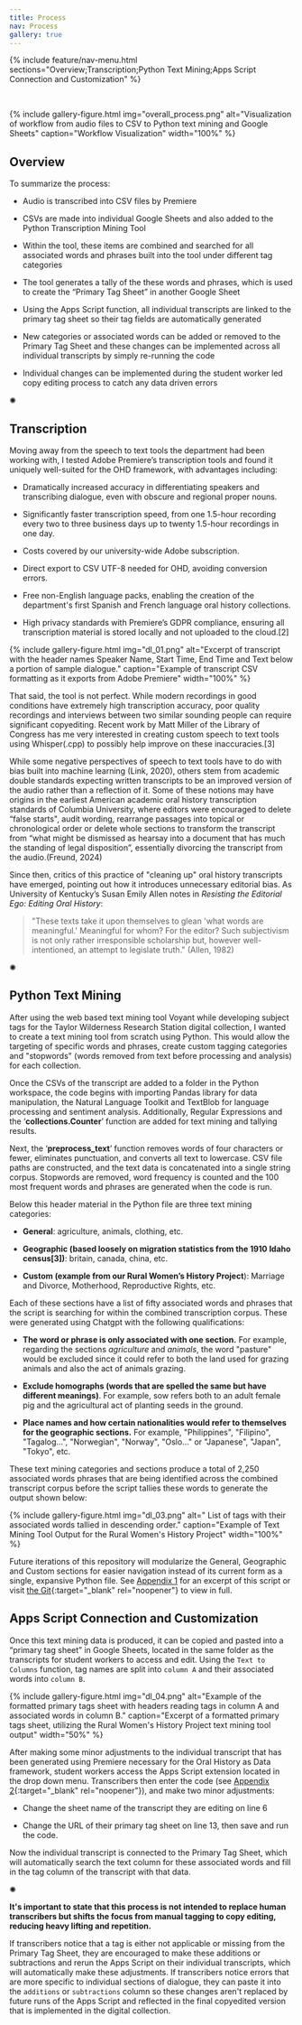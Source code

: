 ```yaml
---
title: Process
nav: Process
gallery: true
---
```


{% include feature/nav-menu.html sections="Overview;Transcription;Python Text Mining;Apps Script Connection and Customization" %}

<br>

{% include gallery-figure.html img="overall_process.png" alt="Visualization of workflow from audio files to CSV to Python text mining and Google Sheets" caption="Workflow Visualization" width="100%" %}

## Overview

To summarize the process:

* Audio is transcribed into CSV files by Premiere

* CSVs are made into individual Google Sheets and also added to the Python Transcription Mining Tool

* Within the tool, these items are combined and searched for all associated words and phrases built into the tool under different tag categories

* The tool generates a tally of the these words and phrases, which is used to create the “Primary Tag Sheet” in another Google Sheet

* Using the Apps Script function, all individual transcripts are linked to the primary tag sheet so their tag fields are automatically generated

* New categories or associated words can be added or removed to the Primary Tag Sheet and these changes can be implemented across all individual transcripts by simply re-running the code

* Individual changes can be implemented during the student worker led copy editing process to catch any data driven errors

<div class="symbol-container">
    <p class="symbol">&#10042;</p>
</div>

## Transcription

Moving away from the speech to text tools the department had been working with, I tested Adobe Premiere’s transcription tools and found it uniquely well-suited for the OHD framework, with advantages including: 

* Dramatically increased accuracy in differentiating speakers and transcribing dialogue, even with obscure and regional proper nouns.

* Significantly faster transcription speed, from one 1.5-hour recording every two to three business days up to twenty 1.5-hour recordings in one day.

* Costs covered by our university-wide Adobe subscription.

* Direct export to CSV UTF-8 needed for OHD, avoiding conversion errors.

* Free non-English language packs, enabling the creation of the department's first Spanish and French language oral history collections.

* High privacy standards with Premiere’s GDPR compliance, ensuring all transcription material is stored locally and not uploaded to the cloud.[2]

{% include gallery-figure.html img="dl_01.png" alt="Excerpt of transcript with the header names Speaker Name, Start Time, End Time and Text below a portion of sample dialogue." caption="Example of transcript CSV formatting as it exports from Adobe Premiere" width="100%" %}

That said, the tool is not perfect. While modern recordings in good conditions have extremely high transcription accuracy, poor quality recordings and interviews between two similar sounding people can require significant copyediting. Recent work by Matt Miller of the Library of Congress has me very interested in creating custom speech to text tools using Whisper(.cpp) to possibly help improve on these inaccuracies.[3] 

While some negative perspectives of speech to text tools have to do with bias built into machine learning (Link, 2020), others stem from academic double standards expecting written transcripts to be an improved version of the audio rather than a reflection of it. Some of these notions may have origins in the earliest American academic oral history transcription standards of Columbia University, where editors were encouraged to delete “false starts", audit wording, rearrange passages into topical or chronological order or delete whole sections to transform the transcript from “what might be dismissed as hearsay into a document that has much the standing of legal disposition”, essentially divorcing the transcript from the audio.(Freund, 2024) 

Since then, critics of this practice of "cleaning up" oral history transcripts have emerged, pointing out how it introduces unnecessary editorial bias. As University of Kentucky’s Susan Emily Allen notes in _Resisting the Editorial Ego: Editing Oral History_:

<blockquote class="quote">
"These texts take it upon themselves to glean 'what words are meaningful.' Meaningful for whom? For the editor? Such subjectivism is not only rather irresponsible scholarship but, however well-intentioned, an attempt to legislate truth." (Allen, 1982)
</blockquote>

<div class="symbol-container">
    <p class="symbol">&#10042;</p>
</div>

## Python Text Mining

After using the web based text mining tool Voyant while developing subject tags for the Taylor Wilderness Research Station digital collection, I wanted to create a text mining tool from scratch using Python. This would allow the targeting of specific words and phrases, create custom tagging categories and "stopwords" (words removed from text before processing and analysis) for each collection.

Once the CSVs of the transcript are added to a folder in the Python workspace, the code begins with importing Pandas library for data manipulation, the Natural Language Toolkit and TextBlob for language processing and sentiment analysis. Additionally, Regular Expressions and the ‘**collections.Counter**’ function are added for text mining and tallying results. 

Next, the ‘**preprocess_text**’ function removes words of four characters or fewer, eliminates punctuation, and converts all text to lowercase. CSV file paths are constructed, and the text data is concatenated into a single string corpus. Stopwords are removed, word frequency is counted and the 100 most frequent words and phrases are generated when the code is run. 

Below this header material in the Python file are three text mining categories:

* **General**: agriculture, animals, clothing, etc.

* **Geographic (based loosely on migration statistics from the 1910 Idaho census[3])**: britain, canada, china, etc. 

* **Custom (example from our Rural Women’s History Project**): Marriage and Divorce, Motherhood, Reproductive Rights, etc.

Each of these sections have a list of fifty associated words and phrases that the script is searching for within the combined transcription corpus. These were generated using Chatgpt with the following qualifications:

* **The word or phrase is only associated with one section.** For example, regarding the sections _agriculture_ and _animals_, the word "pasture" would be excluded since it could refer to both the land used for grazing animals and also the act of animals grazing. 

* **Exclude homographs (words that are spelled the same but have different meanings)**. For example, sow refers both to an adult female pig and the agricultural act of planting seeds in the ground. 

* **Place names and how certain nationalities would refer to themselves for the geographic sections.** For example, "Philippines", "Filipino", "Tagalog...",  "Norwegian", "Norway", "Oslo..." or "Japanese", "Japan", "Tokyo", etc. 

These text mining categories and sections produce a total of 2,250 associated words phrases that are being identified across the combined transcript corpus before the script tallies these words to generate the output shown below:

{% include gallery-figure.html img="dl_03.png" alt=" List of tags with their associated words tallied in descending order." caption="Example of Text Mining Tool Output for the Rural Women's History Project" width="100%" %}

Future iterations of this repository will modularize the General, Geographic and Custom sections for easier navigation instead of its current form as a single, expansive Python file. See [Appendix 1](https://aweymo-ui.github.io/distant_listening/content/5_references_apendices.html#appendix-1-excerpt-of-python-text-mining-tool) for an excerpt of this script or visit [the Git](https://github.com/Scholarly-Projects/transcript_mining_base){:target="_blank" rel="noopener"} to view in full.

## Apps Script Connection and Customization

Once this text mining data is produced, it can be copied and pasted into a “primary tag sheet” in Google Sheets, located in the same folder as the transcripts for student workers to access and edit. Using the `Text to Columns` function, tag names are split into `column A` and their associated words into `column B`. 

{% include gallery-figure.html img="dl_04.png" alt="Example of the formatted primary tags sheet with headers reading tags in column A and associated words in column B." caption="Excerpt of a formatted primary tags sheet, utilizing the Rural Women's History Project text mining tool output" width="50%" %}

After making some minor adjustments to the individual transcript that has been generated using Premiere necessary for the Oral History as Data framework, student workers access the Apps Script extension located in the drop down menu. Transcribers then enter the code (see [Appendix 2](https://aweymo-ui.github.io/distant_listening/content/5_references_apendices.html#appendix-2-apps-script-example-for-linking-transcript-to-primary-tag-sheet){:target="_blank" rel="noopener"}), and make two minor adjustments: 

- Change the sheet name of the transcript they are editing on line 6 

- Change the URL of their primary tag sheet on line 13, then save and run the code. 

Now the individual transcript is connected to the Primary Tag Sheet, which will automatically search the text column for these associated words and fill in the tag column of the transcript with that data.

<div class="symbol-container">
    <p class="symbol">&#10042;</p>
</div>

**It's important to state that this process is not intended to replace human transcribers but shifts the focus from manual tagging to copy editing, reducing heavy lifting and repetition.**

If transcribers notice that a tag is either not applicable or missing from the Primary Tag Sheet, they are encouraged to make these additions or subtractions and rerun the Apps Script on their individual transcripts, which will automatically make these adjustments. If transcribers notice errors that are more specific to individual sections of dialogue, they can paste it into the `additions` or `subtractions` column so these changes aren't replaced by future runs of the Apps Script and reflected in the final copyedited version that is implemented in the digital collection. 

<br>
